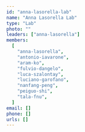 ```yaml
---
id: "anna-lasorella-lab"
name: "Anna Lasorella Lab"
type: "Lab"
photo: ""
leaders: ["anna-lasorella"]
members:
  [
    "anna-lasorella",
    "antonio-iavarone",
    "aram-ko",
    "fulvio-dangelo",
    "luca-szalontay",
    "luciano-garofano",
    "nanfang-peng",
    "peiguo-shi",
    "tala-fnu",
  ]
email: []
phone: []
urls: []
---
```

